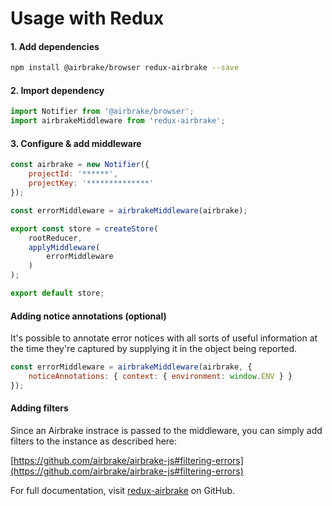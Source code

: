 # Usage with Redux

#### 1. Add dependencies
``` bash
npm install @airbrake/browser redux-airbrake --save
```

#### 2. Import dependency
``` js
import Notifier from '@airbrake/browser';
import airbrakeMiddleware from 'redux-airbrake';
```

#### 3. Configure & add middleware
``` js
const airbrake = new Notifier({
    projectId: '******',
    projectKey: '**************'
});

const errorMiddleware = airbrakeMiddleware(airbrake);

export const store = createStore(
    rootReducer,
    applyMiddleware(
        errorMiddleware
    )
);

export default store;
```

#### Adding notice annotations (optional)

It's possible to annotate error notices with all sorts of useful information at the time they're captured by supplying it in the object being reported.

``` js
const errorMiddleware = airbrakeMiddleware(airbrake, {
    noticeAnnotations: { context: { environment: window.ENV } }
});
```

#### Adding filters

Since an Airbrake instrace is passed to the middleware, you can simply add
filters to the instance as described here:

[https://github.com/airbrake/airbrake-js#filtering-errors](https://github.com/airbrake/airbrake-js#filtering-errors)

For full documentation, visit [redux-airbrake](https://github.com/alexcastillo/redux-airbrake) on GitHub.
